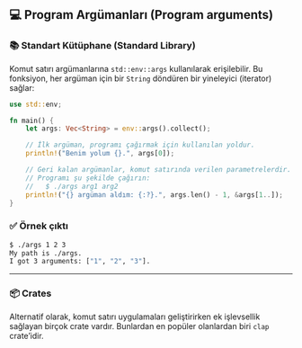 ## 💻 Program Argümanları (Program arguments)

### 📚 Standart Kütüphane (Standard Library)

Komut satırı argümanlarına `std::env::args` kullanılarak erişilebilir. Bu fonksiyon, her argüman için bir `String` döndüren bir yineleyici (iterator) sağlar:

```rust
use std::env;

fn main() {
    let args: Vec<String> = env::args().collect();

    // İlk argüman, programı çağırmak için kullanılan yoldur.
    println!("Benim yolum {}.", args[0]);

    // Geri kalan argümanlar, komut satırında verilen parametrelerdir.
    // Programı şu şekilde çağırın:
    //   $ ./args arg1 arg2
    println!("{} argüman aldım: {:?}.", args.len() - 1, &args[1..]);
}
```

### ✅ Örnek çıktı

```bash
$ ./args 1 2 3
My path is ./args.
I got 3 arguments: ["1", "2", "3"].
```

---

### 📦 Crates

Alternatif olarak, komut satırı uygulamaları geliştirirken ek işlevsellik sağlayan birçok crate vardır. Bunlardan en popüler olanlardan biri `clap` crate’idir.
